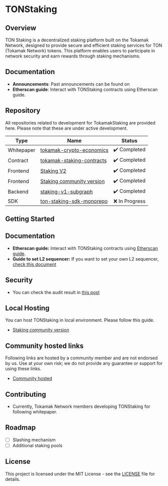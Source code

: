 # TONStaking

## Overview
TON Staking is a decentralized staking platform built on the Tokamak Network, designed to provide secure and efficient staking services for TON (Tokamak Network) tokens. This platform enables users to participate in network security and earn rewards through staking mechanisms.

## Documentation
- **Announcements**: Past announcements can be found on 
- **Etherscan guide**: Interact with TONStaking contracts using Etherscan guide. 

## Repository

All repositories related to development for TokamakStaking are provided here. Please note that these are under active development.

| Type       | Name                                                                                              | Status       |
| ---------- | ------------------------------------------------------------------------------------------------- | ------------ |
| Whitepaper | [tokamak-crypto-economics](https://github.com/tokamak-network/papers/blob/master/docs/tokamak-cryptoeconomics-en.pdf)  | ✔️ Completed |
| Contract   | [tokamak-staking-contracts](https://github.com/tokamak-network/ton-staking-v2)         | ✔️ Completed |
| Frontend   | [Staking V2](https://github.com/tokamak-network/simple-staking-v2)           | ✔️ Completed |
| Frontend   | [Staking community version](https://github.com/tokamak-network/staking-community-version)         | ✔️ Completed |
| Backend    | [staking-v1-subgraph](https://github.com/tokamak-network/staking-v1-subgraph)               | ✔️ Completed |
| SDK        | [ton-staking-sdk-monorepo](https://github.com/tokamak-network/ton-staking-sdk-monorepo)                     | ❌ In Progress |

## Getting Started

## Documentation
- **Etherscan guide:** Interact with TONStaking contracts using [Etherscan guide](docs/EN/README.md).
- **Guide to set L2 sequencer:** If you want to set your own L2 sequencer, [check this document](https://www.notion.so/tokamak/Candidate-Registration-Contract-Verification-SDK-Testing-1fcd96a400a38030bd2bcd869e0816b7)


## Security
- You can check the audit result in [this post](https://medium.com/tokamak-network/dao-ton-staking-v2-audit-report-2fa7bb1a9291)

## Local Hosting
You can host TONStaking in local environment. Please follow this guide. 
- [Staking community version](https://github.com/tokamak-network/staking-community-version)

## Community hosted links

Following links are hosted by a community member and are not endorsed by us. Use at your own risk; we do not provide any guarantee or support for using these links.
- [Community hosted](https://staking-community-version-pcfu.vercel.app/)


## Contributing
- Currently, Tokamak Network members developing TONStaking for following whitepaper.

## Roadmap
- [ ] Slashing mechanism
- [ ] Additional staking pools

## License
This project is licensed under the MIT License - see the [LICENSE](LICENSE) file for details.

